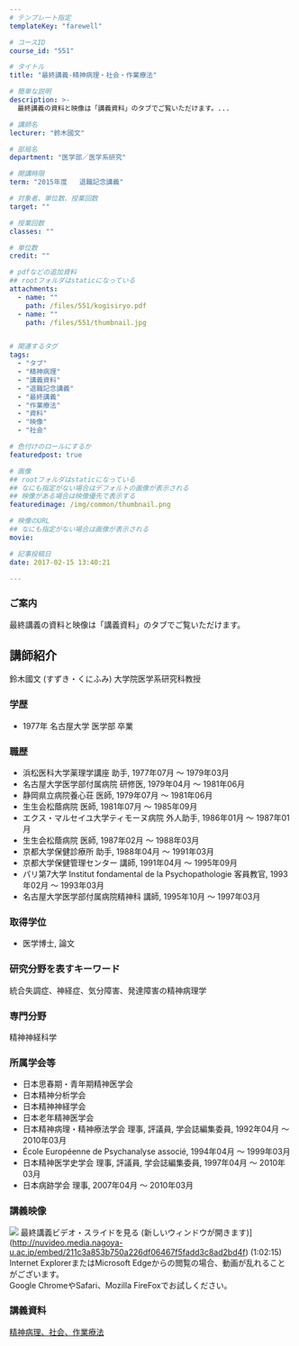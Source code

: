 ```yaml
---
# テンプレート指定
templateKey: "farewell"

# コースID
course_id: "551"

# タイトル
title: "最終講義-精神病理・社会・作業療法"

# 簡単な説明
description: >-
  最終講義の資料と映像は「講義資料」のタブでご覧いただけます。...

# 講師名
lecturer: "鈴木國文"

# 部局名
department: "医学部／医学系研究"

# 開講時限
term: "2015年度	退職記念講義"

# 対象者、単位数、授業回数
target: ""

# 授業回数
classes: ""

# 単位数
credit: ""

# pdfなどの追加資料
## rootフォルダはstaticになっている
attachments: 
  - name: "" 
    path: /files/551/kogisiryo.pdf
  - name: "" 
    path: /files/551/thumbnail.jpg


# 関連するタグ
tags:
  - "タブ"
  - "精神病理"
  - "講義資料"
  - "退職記念講義"
  - "最終講義"
  - "作業療法"
  - "資料"
  - "映像"
  - "社会"

# 色付けのロールにするか
featuredpost: true

# 画像
## rootフォルダはstaticになっている
## なにも指定がない場合はデフォルトの画像が表示される
## 映像がある場合は映像優先で表示する
featuredimage: /img/common/thumbnail.png

# 映像のURL
## なにも指定がない場合は画像が表示される
movie: 

# 記事投稿日
date: 2017-02-15 13:40:21

---
```

### ご案内

最終講義の資料と映像は「講義資料」のタブでご覧いただけます。
## 講師紹介

鈴木國文 (すずき・くにふみ) 大学院医学系研究科教授 

### 学歴

  * 1977年 名古屋大学 医学部 卒業

### 職歴

  * 浜松医科大学薬理学講座 助手, 1977年07月 ～ 1979年03月
  * 名古屋大学医学部付属病院 研修医, 1979年04月 ～ 1981年06月
  * 静岡県立病院養心荘 医師, 1979年07月 ～ 1981年06月
  * 生生会松蔭病院 医師, 1981年07月 ～ 1985年09月
  * エクス・マルセイユ大学ティモーヌ病院 外人助手, 1986年01月 ～ 1987年01月
  * 生生会松蔭病院 医師, 1987年02月 ～ 1988年03月
  * 京都大学保健診療所 助手, 1988年04月 ～ 1991年03月
  * 京都大学保健管理センター 講師, 1991年04月 ～ 1995年09月
  * パリ第7大学 Institut fondamental de la Psychopathologie 客員教官, 1993年02月 ～ 1993年03月
  * 名古屋大学医学部付属病院精神科 講師, 1995年10月 ～ 1997年03月

### 取得学位

  * 医学博士, 論文

### 研究分野を表すキーワード

統合失調症、神経症、気分障害、発達障害の精神病理学 

### 専門分野

精神神経科学 

### 所属学会等

  * 日本思春期・青年期精神医学会
  * 日本精神分析学会
  * 日本精神神経学会
  * 日本老年精神医学会
  * 日本精神病理・精神療法学会 理事, 評議員, 学会誌編集委員, 1992年04月 ～ 2010年03月
  * &Eacute;cole Europ&eacute;enne de Psychanalyse associ&eacute;, 1994年04月 ～ 1999年03月
  * 日本精神医学史学会 理事, 評議員, 学会誌編集委員, 1997年04月 ～ 2010年03月
  * 日本病跡学会 理事, 2007年04月 ～ 2010年03月
### 講義映像


![](/files/551/thumbnail.jpg) 最終講義ビデオ・スライドを見る (新しいウィンドウが開きます)](http://nuvideo.media.nagoya-u.ac.jp/embed/211c3a853b750a226df06467f5fadd3c8ad2bd4f) (1:02:15)  
Internet ExplorerまたはMicrosoft Edgeからの閲覧の場合、動画が乱れることがございます。  
Google ChromeやSafari、Mozilla FireFoxでお試しください。 

### 講義資料


[精神病理、社会、作業療法](/files/551/kogisiryo.pdf) 

